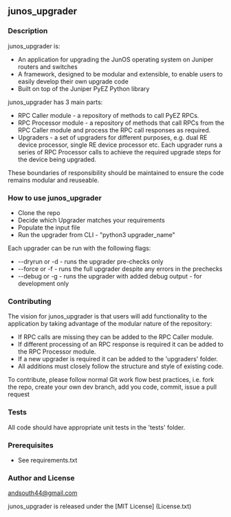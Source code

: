 ## junos_upgrader

### Description

junos_upgrader is:

* An application for upgrading the JunOS operating system on Juniper routers and switches
* A framework, designed to be modular and extensible, to enable users to easily develop their own upgrade code
* Built on top of the Juniper PyEZ Python library 

junos_upgrader has 3 main parts:

* RPC Caller module - a repository of methods to call PyEZ RPCs.
* RPC Processor module - a repository of methods that call RPCs from the RPC Caller module and process the RPC call responses as required.
* Upgraders - a set of upgraders for different purposes, e.g. dual RE device processor, single RE device processor etc. Each upgrader runs a series of RPC Processor calls to achieve the required upgrade steps for the device being upgraded.

These boundaries of responsibility should be maintained to ensure the code remains modular and reuseable.

### How to use junos_upgrader

* Clone the repo
* Decide which Upgrader matches your requirements
* Populate the input file
* Run the upgrader from CLI - "python3 upgrader_name"

Each upgrader can be run with the following flags:

* --dryrun or -d   - runs the upgrader pre-checks only
* --force or -f    - runs the full upgrader despite any errors in the prechecks
* --debug or -g    - runs the upgrader with added debug output - for development only

### Contributing

The vision for junos_upgrader is that users will add functionality to the application by taking advantage of the modular nature of the repository: 
* If RPC calls are missing they can be added to the RPC Caller module.
* If different processing of an RPC response is required it can be added to the RPC Processor module.
* If a new upgrader is required it can be added to the 'upgraders' folder.
* All additions must closely follow the structure and style of existing code.

To contribute, please follow normal Git work flow best practices, i.e. fork the repo, create your own dev branch, add you code, commit, issue a pull request

### Tests

All code should have appropriate unit tests in the 'tests' folder.


### Prerequisites
* See requirements.txt


### Author and License

andsouth44@gmail.com

junos_upgrader is released under the [MIT License] (License.txt)

